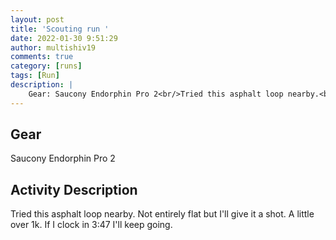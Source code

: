 ```yaml
---
layout: post
title: 'Scouting run '
date: 2022-01-30 9:51:29
author: multishiv19
comments: true
category: [runs]
tags: [Run]
description: |
    Gear: Saucony Endorphin Pro 2<br/>Tried this asphalt loop nearby.<br/>Not entirely flat but I'll give it a shot.<br/>A little over 1k.<br/>If I clock in 3:47 I'll keep going. 
---
```


## Gear
Saucony Endorphin Pro 2

## Activity Description
Tried this asphalt loop nearby.
Not entirely flat but I'll give it a shot.
A little over 1k.
If I clock in 3:47 I'll keep going. 


<div width='100%' class='strava-embed-placeholder' data-embed-type='activity' data-embed-id='6607351779'></div>
<script src='https://strava-embeds.com/embed.js'></script>
